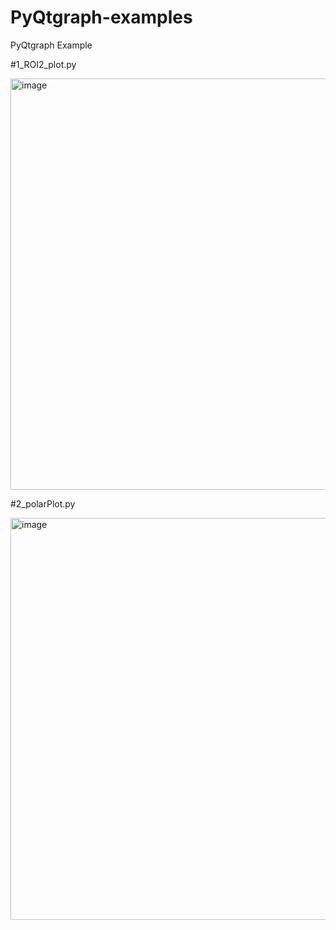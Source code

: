 # PyQtgraph-examples
PyQtgraph Example

#1_ROI2_plot.py

<img width="658" alt="image" src="https://user-images.githubusercontent.com/2010446/228251368-bb1a8753-e07b-4a6f-80bc-ad71bf330df2.png">

#2_polarPlot.py

<img width="643" alt="image" src="https://user-images.githubusercontent.com/2010446/228255425-2f346bbe-c8ad-4ff3-9c51-f44503f2622f.png">

